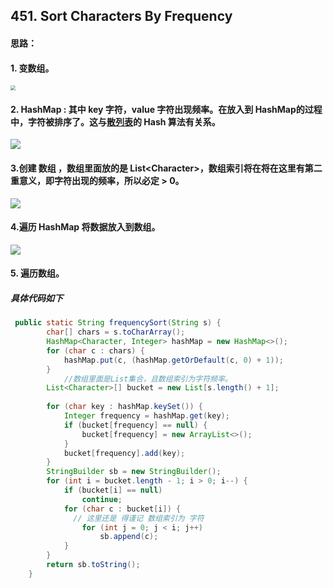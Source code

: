## 451. Sort Characters By Frequency

#### 思路：

#### 1. 变数组。

<img src="/Users/austen/Desktop/interview/数据结构和算法/LeetCode/Screenshot/415-1.png" style="zoom:50%;" />

#### 2. HashMap :  其中 key 字符，value 字符出现频率。在放入到 HashMap的过程中，字符被排序了。这与[散列表]()的 Hash 算法有关系。

![](/Users/austen/Desktop/interview/数据结构和算法/LeetCode/Screenshot/415-2.png)

#### 3.创建 数组 ，数组里面放的是 List\<Character>，数组索引将在将在这里有第二重意义，即字符出现的频率，所以必定 > 0。

![](/Users/austen/Desktop/interview/数据结构和算法/LeetCode/Screenshot/415-3.png)

#### 4.遍历 HashMap 将数据放入到数组。

![](/Users/austen/Desktop/interview/数据结构和算法/LeetCode/Screenshot/415-4.png)

#### 5. 遍历数组。



##### 具体代码如下

```java
 public static String frequencySort(String s) {
        char[] chars = s.toCharArray();
        HashMap<Character, Integer> hashMap = new HashMap<>();
        for (char c : chars) {
            hashMap.put(c, (hashMap.getOrDefault(c, 0) + 1));
        }
   			//数组里面是List集合，且数组索引为字符频率。
        List<Character>[] bucket = new List[s.length() + 1];
        
        for (char key : hashMap.keySet()) {
            Integer frequency = hashMap.get(key);
            if (bucket[frequency] == null) {
                bucket[frequency] = new ArrayList<>();
            }
            bucket[frequency].add(key);
        }
        StringBuilder sb = new StringBuilder();
        for (int i = bucket.length - 1; i > 0; i--) {
            if (bucket[i] == null)
                continue;
            for (char c : bucket[i]) {
              // 这里还是 得谨记 数组索引为 字符
                for (int j = 0; j < i; j++)
                    sb.append(c);
            }
        }
        return sb.toString();
    }
```

